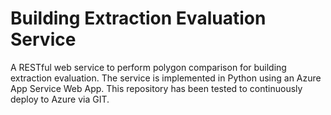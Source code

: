 # Building Extraction Evaluation Service

A RESTful web service to perform polygon comparison for building extraction evaluation. The service is implemented in Python using an Azure App Service Web App. This repository has been tested to continuously deploy to Azure via GIT.
